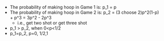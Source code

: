

- The probability of making hoop in Game 1 is: p_1 =  p
- The probability of making hoop in Game 2 is: p_2 = (3 choose 2)p^2(1-p) + p^3 = 3p^2 - 2p^3
  - i.e., get two shot or get three shot
- p_1 > p_2, when 0<p<1/2
- p_1=p_2, p=0, 1/2,1

